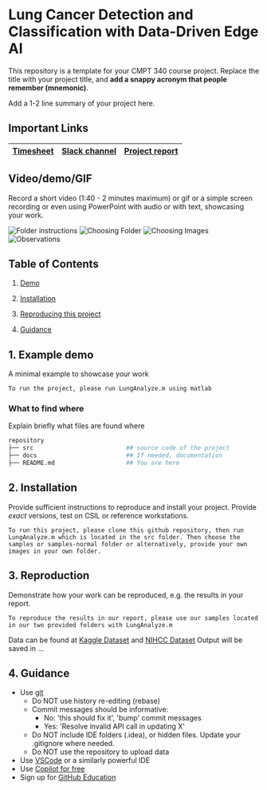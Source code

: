 # Lung Cancer Detection and Classification with Data-Driven Edge AI
This repository is a template for your CMPT 340 course project.
Replace the title with your project title, and **add a snappy acronym that people remember (mnemonic)**.

Add a 1-2 line summary of your project here.

## Important Links

| [Timesheet](https://1sfu-my.sharepoint.com/:x:/g/personal/kabhishe_sfu_ca/EddggLEPrOJNpTiH1h9BxhAB3GUpRsF88dDLO90pXA7EPA?e=0xtMqg) | [Slack channel](https://app.slack.com/client/T05JYJAF22G/C05TEBSKT6W) | [Project report](https://www.overleaf.com/project/650ca32f235ab08e6431bc14) |
|-----------|---------------|-------------------------|


## Video/demo/GIF
Record a short video (1:40 - 2 minutes maximum) or gif or a simple screen recording or even using PowerPoint with audio or with text, showcasing your work.

![Folder instructions](https://i.imgur.com/7bhI5J0.png)
![Choosing Folder](https://i.imgur.com/TpgQZEN.png)
![Choosing Images](https://i.imgur.com/9xmU8wq.png)
![Observations](https://i.imgur.com/srq4UDi.png)


## Table of Contents
1. [Demo](#demo)

2. [Installation](#installation)

3. [Reproducing this project](#repro)

4. [Guidance](#guide)


<a name="demo"></a>
## 1. Example demo

A minimal example to showcase your work

```
To run the project, please run LungAnalyze.m using matlab
```

### What to find where

Explain briefly what files are found where

```bash
repository
├── src                          ## source code of the project
├── docs                         ## If needed, documentation   
├── README.md                    ## You are here
```

<a name="installation"></a>

## 2. Installation

Provide sufficient instructions to reproduce and install your project. 
Provide _exact_ versions, test on CSIL or reference workstations.

```
To run this project, please clone this github repository, then run LungAnalyze.m which is located in the src folder. Then choose the samples or samples-normal folder or alternatively, provide your own images in your own folder.
```

<a name="repro"></a>
## 3. Reproduction
Demonstrate how your work can be reproduced, e.g. the results in your report.
```
To reproduce the results in our report, please use our samples located in our two provided folders with LungAnalyze.m
```
Data can be found at [Kaggle Dataset](https://www.kaggle.com/datasets/diayruldip/carinocroma) and [NIHCC Dataset](https://nihcc.app.box.com/v/ChestXray-NIHCC)
Output will be saved in ...

<a name="guide"></a>
## 4. Guidance

- Use [git](https://git-scm.com/book/en/v2)
    - Do NOT use history re-editing (rebase)
    - Commit messages should be informative:
        - No: 'this should fix it', 'bump' commit messages
        - Yes: 'Resolve invalid API call in updating X'
    - Do NOT include IDE folders (.idea), or hidden files. Update your .gitignore where needed.
    - Do NOT use the repository to upload data
- Use [VSCode](https://code.visualstudio.com/) or a similarly powerful IDE
- Use [Copilot for free](https://dev.to/twizelissa/how-to-enable-github-copilot-for-free-as-student-4kal)
- Sign up for [GitHub Education](https://education.github.com/) 
